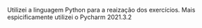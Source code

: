 Utilizei a linguagem Python para a reaização dos exercícios.
Mais espicificamente utilizei o Pycharm 2021.3.2
